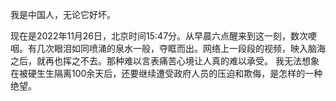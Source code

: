 
我是中国人，无论它好坏。

现在是2022年11月26日，北京时间15:47分。从早晨六点醒来到这一刻，数次哽咽。有几次眼泪如同喷涌的泉水一般，夺眶而出。网络上一段段的视频，映入脑海之后，就再也挥之不去。那种难以言表痛苦心境让人真的难以承受。
我无法想象在被硬生生隔离100余天后，还要继续遭受政府人员的压迫和欺侮，是怎样的一种绝望。
